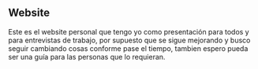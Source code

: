## Website
Este es el website personal que tengo yo como presentación para todos y para entrevistas de trabajo, por supuesto que se sigue mejorando y busco seguir cambiando cosas conforme pase el tiempo, tambien espero pueda ser una guía para las personas que lo requieran.

